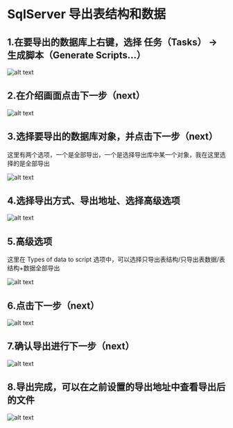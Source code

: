 # SqlServer 导出表结构和数据

## 1.在要导出的数据库上右键，选择 任务（Tasks） -> 生成脚本（Generate Scripts...）

![alt text](./images/sqlserver-export-table/1.png)

## 2.在介绍画面点击下一步（next）

![alt text](./images/sqlserver-export-table/2.png)

## 3.选择要导出的数据库对象，并点击下一步（next）

这里有两个选项，一个是全部导出，一个是选择导出库中某一个对象，我在这里选择的是全部导出

![alt text](./images/sqlserver-export-table/3.png)

## 4.选择导出方式、导出地址、选择高级选项

![alt text](./images/sqlserver-export-table/4.png)

## 5.高级选项

这里在 Types of data to script 选项中，可以选择只导出表结构/只导出表数据/表结构+数据全部导出

![alt text](./images/sqlserver-export-table/5.png)

## 6.点击下一步（next）

![alt text](./images/sqlserver-export-table/6.png)

## 7.确认导出进行下一步（next）

![alt text](./images/sqlserver-export-table/7.png)

## 8.导出完成，可以在之前设置的导出地址中查看导出后的文件

![alt text](./images/sqlserver-export-table/8.png)